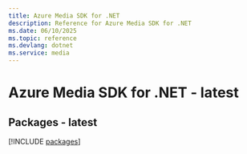 ```yaml
---
title: Azure Media SDK for .NET
description: Reference for Azure Media SDK for .NET
ms.date: 06/10/2025
ms.topic: reference
ms.devlang: dotnet
ms.service: media
---
```

# Azure Media SDK for .NET - latest
## Packages - latest
[!INCLUDE [packages](media-index.md)]